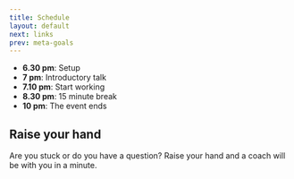 ```yaml
---
title: Schedule
layout: default
next: links
prev: meta-goals
---
```


* **6.30 pm**: Setup
* **7 pm**: Introductory talk
* **7.10 pm**: Start working
* **8.30 pm**: 15 minute break
* **10 pm**: The event ends

Raise your hand
---------------

Are you stuck or do you have a question? Raise your hand and a coach will be
with you in a minute.
